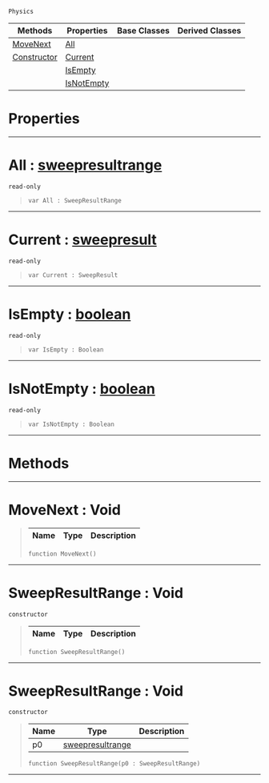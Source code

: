  `Physics`

|Methods|Properties|Base Classes|Derived Classes|
|---|---|---|---|
|[ MoveNext](https://github.com/zeroengineteam/ZeroDocs/code_reference/class_reference/sweepresultrange.markdown#movenext-void)|[ All](https://github.com/zeroengineteam/ZeroDocs/code_reference/class_reference/sweepresultrange.markdown#all-zero-engine-document)| | |
|[ Constructor](https://github.com/zeroengineteam/ZeroDocs/code_reference/class_reference/sweepresultrange.markdown#sweepresultrange-void)|[ Current](https://github.com/zeroengineteam/ZeroDocs/code_reference/class_reference/sweepresultrange.markdown#current-zero-engine-docu)| | |
| |[ IsEmpty](https://github.com/zeroengineteam/ZeroDocs/code_reference/class_reference/sweepresultrange.markdown#isempty-zero-engine-docu)| | |
| |[ IsNotEmpty](https://github.com/zeroengineteam/ZeroDocs/code_reference/class_reference/sweepresultrange.markdown#isnotempty-zero-engine-d)| | |


 #  Properties


---  
 #  All : [sweepresultrange](https://github.com/zeroengineteam/ZeroDocs/code_reference/class_reference/sweepresultrange.markdown)

 `read-only`

> 
> ``` lang=cpp, name=Zilch
> var All : SweepResultRange


---  
 #  Current : [sweepresult](https://github.com/zeroengineteam/ZeroDocs/code_reference/class_reference/sweepresult.markdown)

 `read-only`

> 
> ``` lang=cpp, name=Zilch
> var Current : SweepResult


---  
 #  IsEmpty : [boolean](https://github.com/zeroengineteam/ZeroDocs/code_reference/zilch_base_types/boolean.markdown)

 `read-only`

> 
> ``` lang=cpp, name=Zilch
> var IsEmpty : Boolean


---  
 #  IsNotEmpty : [boolean](https://github.com/zeroengineteam/ZeroDocs/code_reference/zilch_base_types/boolean.markdown)

 `read-only`

> 
> ``` lang=cpp, name=Zilch
> var IsNotEmpty : Boolean


---  
 #  Methods


---  
 #  MoveNext : Void

> 
> |Name|Type|Description|
> |---|---|---|
> ``` lang=cpp, name=Zilch
> function MoveNext()
> ``` 


---  
 #  SweepResultRange : Void

 `constructor`

> 
> |Name|Type|Description|
> |---|---|---|
> ``` lang=cpp, name=Zilch
> function SweepResultRange()
> ``` 


---  
 #  SweepResultRange : Void

 `constructor`

> 
> |Name|Type|Description|
> |---|---|---|
> |p0|[sweepresultrange](https://github.com/zeroengineteam/ZeroDocs/code_reference/class_reference/sweepresultrange.markdown)| |
> ``` lang=cpp, name=Zilch
> function SweepResultRange(p0 : SweepResultRange)
> ``` 


---  
 

 